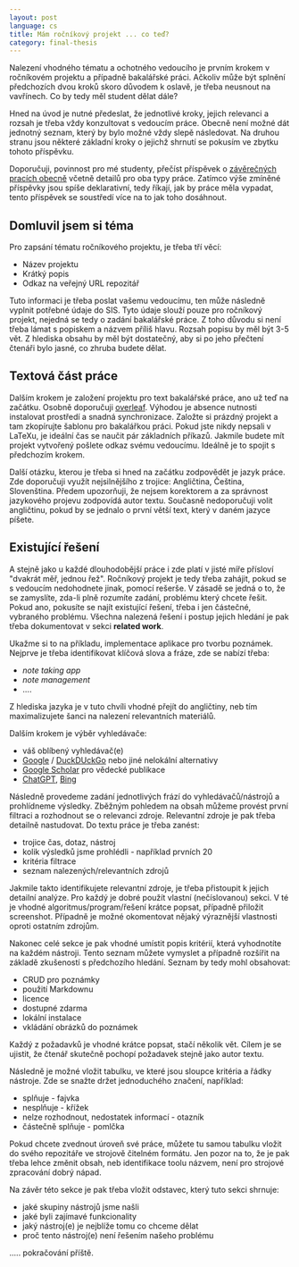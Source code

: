 ```yaml
---
layout: post
language: cs
title: Mám ročníkový projekt ... co teď?
category: final-thesis
---
```


Nalezení vhodného tématu a ochotného vedoucího je prvním krokem v ročníkovém projektu a případně bakalářské práci.
Ačkoliv může být splnění předchozích dvou kroků skoro důvodem k oslavě, je třeba neusnout na vavřínech.
Co by tedy měl student dělat dále?

<!-- more -->

Hned na úvod je nutné předeslat, že jednotlivé kroky, jejich relevanci a rozsah je třeba vždy konzultovat s vedoucím práce.
Obecně není možné dát jednotný seznam, který by bylo možné vždy slepě následovat. 
Na druhou stranu jsou některé základní kroky o jejichž shrnutí se pokusím ve zbytku tohoto příspěvku.

Doporučuji, povinnost pro mé studenty, přečíst příspěvek o <a href="{% post_url 2022-03-05-závěrečné-práce %}">závěrečných pracích obecně</a> včetně detailů pro oba typy práce.
Zatímco výše zmíněné příspěvky jsou spíše deklarativní, tedy říkají, jak by práce měla vypadat, tento příspěvek se soustředí více na to jak toho dosáhnout.

## Domluvil jsem si téma
Pro zapsání tématu ročníkového projektu, je třeba tří věcí:
* Název projektu
* Krátký popis 
* Odkaz na veřejný URL repozitář

Tuto informaci je třeba poslat vašemu vedoucímu, ten může následně vyplnit potřebné údaje do SIS.
Tyto údaje slouží pouze pro ročníkový projekt, nejedná se tedy o zadání bakalářské práce.
Z toho důvodu si není třeba lámat s popiskem a názvem příliš hlavu. 
Rozsah popisu by měl být 3-5 vět.
Z hlediska obsahu by měl být dostatečný, aby si po jeho přečtení čtenáři bylo jasné, co zhruba budete dělat.

## Textová část práce
Dalším krokem je založení projektu pro text bakalářské práce, ano už teď na začátku.
Osobně doporučuji [overleaf](https://overleaf.com/).
Výhodou je absence nutnosti instalovat prostředí a snadná synchronizace. 
Založte si prázdný projekt a tam zkopírujte šablonu pro bakalářkou práci. 
Pokud jste nikdy nepsali v LaTeXu, je ideální čas se naučit pár základních příkazů.
Jakmile budete mít projekt vytvořený pošlete odkaz svému vedoucímu.
Ideálně je to spojit s předchozím krokem.

Další otázku, kterou je třeba si hned na začátku zodpovědět je jazyk práce.
Zde doporučuji využít nejsilnějšího z trojice: Angličtina, Čeština, Slovenština.
Předem upozorňuji, že nejsem korektorem a za správnost jazykového projevu zodpovídá autor textu.
Současně nedoporučuji volit angličtinu, pokud by se jednalo o první větší text, který v daném jazyce píšete.

## Existující řešení
A stejně jako u každé dlouhodobější práce i zde platí v jisté míře přísloví "dvakrát měř, jednou řež".
Ročníkový projekt je tedy třeba zahájit, pokud se s vedoucím nedohodnete jinak, pomocí rešerše.
V zásadě se jedná o to, že se zamyslíte, zda-li plně rozumíte zadání, problému který chcete řešit.
Pokud ano, pokusíte se najít existující řešení, třeba i jen částečné, vybraného problému. 
Všechna nalezená řešení i postup jejich hledání je pak třeba dokumentovat v sekci **related work**.

Ukažme si to na příkladu, implementace aplikace pro tvorbu poznámek.
Nejprve je třeba identifikovat klíčová slova a fráze, zde se nabízí třeba:
* *note taking app*
* *note management*
* ....

Z hlediska jazyka je v tuto chvíli vhodné přejít do angličtiny, neb tím maximalizujete šanci na nalezení relevantních materiálů.

Dalším krokem je výběr vyhledávače:
* váš oblíbený vyhledávač(e)
* [Google](https://google.com/) / [DuckDUckGo](https://duckduckgo.com/) nebo jiné nelokální alternativy
* [Google Scholar](https://scholar.google.com/) pro vědecké publikace
* [ChatGPT](https://chat.openai.com/chat), [Bing](https://www.bing.com/)

Následně provedeme zadání jednotlivých frází do vyhledávačů/nástrojů a prohlídneme výsledky.
Zběžným pohledem na obsah můžeme provést první filtraci a rozhodnout se o relevanci zdroje. 
Relevantní zdroje je pak třeba detailně nastudovat.
Do textu práce je třeba zanést:
* trojice čas, dotaz, nástroj
* kolik výsledků jsme prohlédli - například prvních 20
* kritéria filtrace
* seznam nalezených/relevantních zdrojů

Jakmile takto identifikujete relevantní zdroje, je třeba přistoupit k jejich detailní analýze.
Pro každý je dobré použít vlastní (nečíslovanou) sekci.
V té je vhodné algoritmus/program/řešení krátce popsat, případně přiložit screenshot.
Případně je možné okomentovat nějaký výraznější vlastnosti oproti ostatním zdrojům.

Nakonec celé sekce je pak vhodné umístit popis kritérií, která vyhodnotíte na každém nástroji.
Tento seznam můžete vymyslet a případně rozšířit na základě zkušeností s předchozího hledání.
Seznam by tedy mohl obsahovat:
* CRUD pro poznámky
* použití Markdownu
* licence
* dostupné zdarma
* lokální instalace
* vkládání obrázků do poznámek

Každý z požadavků je vhodné krátce popsat, stačí několik vět. 
Cílem je se ujistit, že čtenář skutečně pochopí požadavek stejně jako autor textu.

Následně je možné vložit tabulku, ve které jsou sloupce kritéria a řádky nástroje.
Zde se snažte držet jednoduchého značení, například:
* splňuje - fajvka
* nesplňuje - křížek
* nelze rozhodnout, nedostatek informací - otazník
* částečně splňuje - pomlčka

Pokud chcete zvednout úroveň své práce, můžete tu samou tabulku vložit do svého repozitáře ve strojově čitelném formátu.
Jen pozor na to, že je pak třeba lehce změnit obsah, neb identifikace toolu názvem, není pro strojové zpracování dobrý nápad.

Na závěr této sekce je pak třeba vložit odstavec, který tuto sekci shrnuje:
* jaké skupiny nástrojů jsme našli
* jaké byli zajímavé funkcionality
* jaký nástroj(e) je nejblíže tomu co chceme dělat
* proč tento nástroj(e) není řešením našeho problému

..... pokračování příště.

